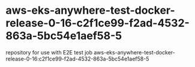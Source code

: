 # aws-eks-anywhere-test-docker-release-0-16-c2f1ce99-f2ad-4532-863a-5bc54e1aef58-5
repository for use with E2E test job aws-eks-anywhere-test-docker-release-0-16:c2f1ce99-f2ad-4532-863a-5bc54e1aef58-5
